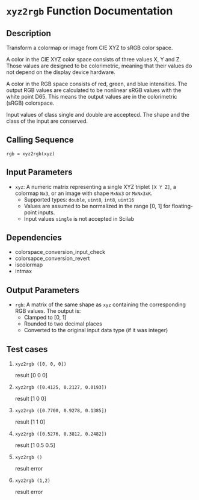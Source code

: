 # `xyz2rgb` Function Documentation

## Description
Transform a colormap or image from CIE XYZ to sRGB color space.

A color in the CIE XYZ color space consists of three values X, Y and Z. Those values are designed to be colorimetric, meaning that their values do not depend on the display device hardware.

A color in the RGB space consists of red, green, and blue intensities. The output RGB values are calculated to be nonlinear sRGB values with the white point D65. This means the output values are in the colorimetric (sRGB) colorspace.

Input values of class single and double are acceptecd. The shape and the class of the input are conserved.


## Calling Sequence
```
rgb = xyz2rgb(xyz)
```

## Input Parameters

- `xyz`: A numeric matrix representing a single XYZ triplet `[X Y Z]`, a colormap `Nx3`, or an image with shape `MxNx3` or `MxNx3xK`.
  - Supported types: `double`, `uint8`, `int8`, `uint16`
  - Values are assumed to be normalized in the range [0, 1] for floating-point inputs.
  - Input values `single` is not accepted in Scilab

## Dependencies
* colorspace_conversion_input_check
* colorsapce_conversion_revert
* iscolormap
* intmax

## Output Parameters

- `rgb`: A matrix of the same shape as `xyz` containing the corresponding RGB values. The output is:
  - Clamped to [0, 1]
  - Rounded to two decimal places
  - Converted to the original input data type (if it was integer)


## Test cases

1.     xyz2rgb ([0, 0, 0])
   result [0 0 0]
2.     xyz2rgb ([0.4125, 0.2127, 0.0193])
   result [1 0 0]
3.     xyz2rgb ([0.7700, 0.9278, 0.1385])
   result [1 1 0]
4.     xyz2rgb ([0.5276, 0.3812, 0.2482])
   result [1 0.5 0.5]
5.     xyz2rgb ()
    result error
6.     xyz2rgb (1,2)
    result error
